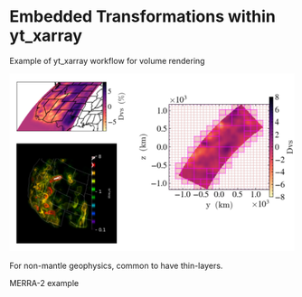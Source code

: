 # Embedded Transformations within yt_xarray

Example of yt_xarray workflow for volume rendering 

![](_static/images/wus_composite_vr_manual.png)

For non-mantle geophysics, common to have thin-layers. 

MERRA-2 example
